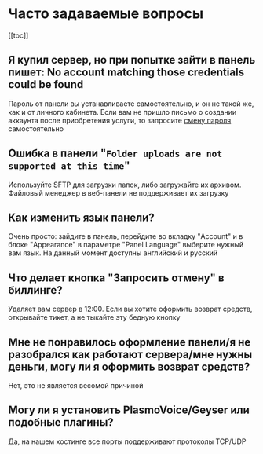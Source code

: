 # Часто задаваемые вопросы

[[toc]]

## Я купил сервер, но при попытке зайти в панель пишет: No account matching those credentials could be found

Пароль от панели вы устанавливаете самостоятельно, и он не такой же, как и от личного кабинета. Если вам не пришло письмо о создании аккаунта после приобретения услуги, то запросите [смену пароля](https://mgr.bisquit.host/auth/password) самостоятельно

## Ошибка в панели "`Folder uploads are not supported at this time`"

Используйте SFTP для загрузки папок, либо загружайте их архивом. Файловый менеджер в веб-панели не поддерживает их загрузку

## Как изменить язык панели?

Очень просто: зайдите в панель, перейдите во вкладку "Account" и в блоке "Appearance" в параметре "Panel Language" выберите нужный вам язык. На данный момент доступны английский и русский

## Что делает кнопка "Запросить отмену" в биллинге?

Удаляет вам сервер в 12:00. Если вы хотите оформить возврат средств, открывайте тикет, а не тыкайте эту бедную кнопку

## Мне не понравилось оформление панели/я не разобрался как работают сервера/мне нужны деньги, могу ли я оформить возврат средств?

Нет, это не является весомой причиной

## Могу ли я установить PlasmoVoice/Geyser или подобные плагины?

Да, на нашем хостинге все порты поддерживают протоколы TCP/UDP